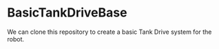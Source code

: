 # BasicTankDriveBase
We can clone this repository to create a basic Tank Drive system for the robot.
